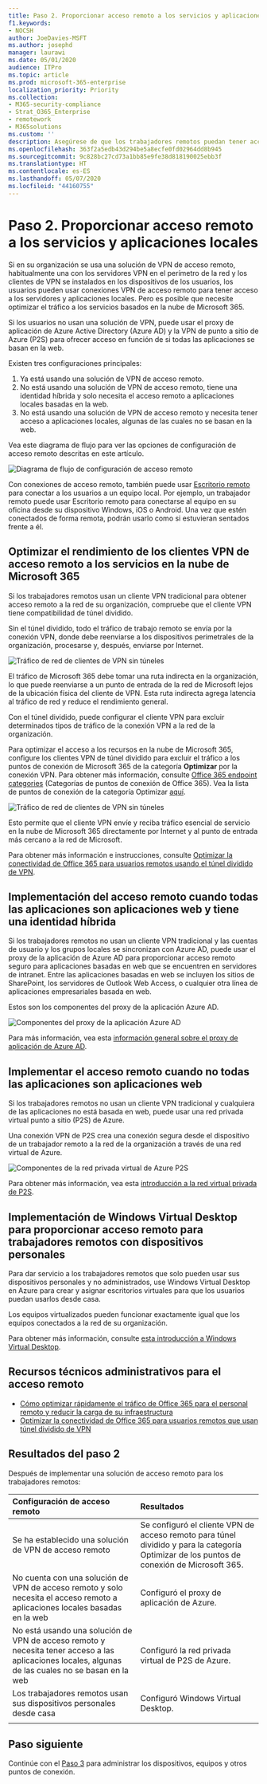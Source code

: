 ```yaml
---
title: Paso 2. Proporcionar acceso remoto a los servicios y aplicaciones locales
f1.keywords:
- NOCSH
author: JoeDavies-MSFT
ms.author: josephd
manager: laurawi
ms.date: 05/01/2020
audience: ITPro
ms.topic: article
ms.prod: microsoft-365-enterprise
localization_priority: Priority
ms.collection:
- M365-security-compliance
- Strat_O365_Enterprise
- remotework
- M365solutions
ms.custom: ''
description: Asegúrese de que los trabajadores remotos puedan tener acceso a los recursos locales y optimizar el acceso a los servicios en la nube de Microsoft 365.
ms.openlocfilehash: 363f2a5edb43d294be5a8ecfe0fd02964dd8b945
ms.sourcegitcommit: 9c828bc27cd73a1bb85e9fe38d818190025ebb3f
ms.translationtype: HT
ms.contentlocale: es-ES
ms.lasthandoff: 05/07/2020
ms.locfileid: "44160755"
---
```

# <a name="step-2-provide-remote-access-to-on-premises-apps-and-services"></a>Paso 2. Proporcionar acceso remoto a los servicios y aplicaciones locales

Si en su organización se usa una solución de VPN de acceso remoto, habitualmente una con los servidores VPN en el perímetro de la red y los clientes de VPN se instalados en los dispositivos de los usuarios, los usuarios pueden usar conexiones VPN de acceso remoto para tener acceso a los servidores y aplicaciones locales. Pero es posible que necesite optimizar el tráfico a los servicios basados en la nube de Microsoft 365.

Si los usuarios no usan una solución de VPN, puede usar el proxy de aplicación de Azure Active Directory (Azure AD) y la VPN de punto a sitio de Azure (P2S) para ofrecer acceso en función de si todas las aplicaciones se basan en la web.

Existen tres configuraciones principales:

1. Ya está usando una solución de VPN de acceso remoto.
2. No está usando una solución de VPN de acceso remoto, tiene una identidad híbrida y solo necesita el acceso remoto a aplicaciones locales basadas en la web.
3. No está usando una solución de VPN de acceso remoto y necesita tener acceso a aplicaciones locales, algunas de las cuales no se basan en la web.

Vea este diagrama de flujo para ver las opciones de configuración de acceso remoto descritas en este artículo.

![Diagrama de flujo de configuración de acceso remoto](../media/empower-people-to-work-remotely-remote-access/empower-people-to-work-remotely-remote-access-flowchart.png)

Con conexiones de acceso remoto, también puede usar [Escritorio remoto](https://support.microsoft.com/help/4028379/windows-10-how-to-use-remote-desktop) para conectar a los usuarios a un equipo local. Por ejemplo, un trabajador remoto puede usar Escritorio remoto para conectarse al equipo en su oficina desde su dispositivo Windows, iOS o Android. Una vez que estén conectados de forma remota, podrán usarlo como si estuvieran sentados frente a él.

## <a name="optimize-performance-for-remote-access-vpn-clients-to-microsoft-365-cloud-services"></a>Optimizar el rendimiento de los clientes VPN de acceso remoto a los servicios en la nube de Microsoft 365

Si los trabajadores remotos usan un cliente VPN tradicional para obtener acceso remoto a la red de su organización, compruebe que el cliente VPN tiene compatibilidad de túnel dividido.

Sin el túnel dividido, todo el tráfico de trabajo remoto se envía por la conexión VPN, donde debe reenviarse a los dispositivos perimetrales de la organización, procesarse y, después, enviarse por Internet.

![Tráfico de red de clientes de VPN sin túneles](../media/empower-people-to-work-remotely-remote-access/empower-people-to-work-remotely-remote-access-before-tunneling.png)

El tráfico de Microsoft 365 debe tomar una ruta indirecta en la organización, lo que puede reenviarse a un punto de entrada de la red de Microsoft lejos de la ubicación física del cliente de VPN. Esta ruta indirecta agrega latencia al tráfico de red y reduce el rendimiento general. 

Con el túnel dividido, puede configurar el cliente VPN para excluir determinados tipos de tráfico de la conexión VPN a la red de la organización.

Para optimizar el acceso a los recursos en la nube de Microsoft 365, configure los clientes VPN de túnel dividido para excluir el tráfico a los puntos de conexión de Microsoft 365 de la categoría **Optimizar** por la conexión VPN. Para obtener más información, consulte [Office 365 endpoint categories](https://docs.microsoft.com/office365/enterprise/office-365-network-connectivity-principles#new-office-365-endpoint-categories) (Categorías de puntos de conexión de Office 365). Vea la lista de puntos de conexión de la categoría Optimizar [aquí](https://docs.microsoft.com/office365/enterprise/urls-and-ip-address-ranges).

![Tráfico de red de clientes de VPN sin túneles](../media/empower-people-to-work-remotely-remote-access/empower-people-to-work-remotely-remote-access-after-tunneling.png)

Esto permite que el cliente VPN envíe y reciba tráfico esencial de servicio en la nube de Microsoft 365 directamente por Internet y al punto de entrada más cercano a la red de Microsoft.

Para obtener más información e instrucciones, consulte [Optimizar la conectividad de Office 365 para usuarios remotos usando el túnel dividido de VPN](https://docs.microsoft.com/office365/enterprise/office-365-vpn-split-tunnel).

## <a name="deploy-remote-access-when-all-your-apps-are-web-apps-and-you-have-hybrid-identity"></a>Implementación del acceso remoto cuando todas las aplicaciones son aplicaciones web y tiene una identidad híbrida

Si los trabajadores remotos no usan un cliente VPN tradicional y las cuentas de usuario y los grupos locales se sincronizan con Azure AD, puede usar el proxy de la aplicación de Azure AD para proporcionar acceso remoto seguro para aplicaciones basadas en web que se encuentren en servidores de intranet. Entre las aplicaciones basadas en web se incluyen los sitios de SharePoint, los servidores de Outlook Web Access, o cualquier otra línea de aplicaciones empresariales basada en web. 

Estos son los componentes del proxy de la aplicación Azure AD.

![Componentes del proxy de la aplicación Azure AD](../media/empower-people-to-work-remotely-remote-access/empower-people-to-work-remotely-remote-access-application-proxy.png)

Para más información, vea esta [información general sobre el proxy de aplicación de Azure AD](https://docs.microsoft.com/azure/active-directory/manage-apps/application-proxy).

## <a name="deploy-remote-access-when-not-all-your-apps-are-web-apps"></a>Implementar el acceso remoto cuando no todas las aplicaciones son aplicaciones web

Si los trabajadores remotos no usan un cliente VPN tradicional y cualquiera de las aplicaciones no está basada en web, puede usar una red privada virtual punto a sitio (P2S) de Azure.

Una conexión VPN de P2S crea una conexión segura desde el dispositivo de un trabajador remoto a la red de la organización a través de una red virtual de Azure. 

![Componentes de la red privada virtual de Azure P2S](../media/empower-people-to-work-remotely-remote-access/empower-people-to-work-remotely-remote-access-p2s-vpn.png)

Para obtener más información, vea esta [introducción a la red virtual privada de P2S](https://docs.microsoft.com/azure/vpn-gateway/point-to-site-about).

## <a name="deploy-windows-virtual-desktop-to-provide-remote-access-for-remote-workers-using-personal-devices"></a>Implementación de Windows Virtual Desktop para proporcionar acceso remoto para trabajadores remotos con dispositivos personales 

Para dar servicio a los trabajadores remotos que solo pueden usar sus dispositivos personales y no administrados, use Windows Virtual Desktop en Azure para crear y asignar escritorios virtuales para que los usuarios puedan usarlos desde casa.

Los equipos virtualizados pueden funcionar exactamente igual que los equipos conectados a la red de su organización.

Para obtener más información, consulte [esta introducción a Windows Virtual Desktop](https://docs.microsoft.com/azure/virtual-desktop/overview).

## <a name="admin-technical-resources-for-remote-access"></a>Recursos técnicos administrativos para el acceso remoto

- [Cómo optimizar rápidamente el tráfico de Office 365 para el personal remoto y reducir la carga de su infraestructura](https://techcommunity.microsoft.com/t5/office-365-blog/how-to-quickly-optimize-office-365-traffic-for-remote-staff-amp/ba-p/1214571)
- [Optimizar la conectividad de Office 365 para usuarios remotos que usan túnel dividido de VPN](https://docs.microsoft.com/office365/enterprise/office-365-vpn-split-tunnel)

## <a name="results-of-step-2"></a>Resultados del paso 2

Después de implementar una solución de acceso remoto para los trabajadores remotos:

| Configuración de acceso remoto | Resultados |
|:-------|:-----|
| Se ha establecido una solución de VPN de acceso remoto | Se configuró el cliente VPN de acceso remoto para túnel dividido y para la categoría Optimizar de los puntos de conexión de Microsoft 365. |
| No cuenta con una solución de VPN de acceso remoto y solo necesita el acceso remoto a aplicaciones locales basadas en la web | Configuró el proxy de aplicación de Azure. |
| No está usando una solución de VPN de acceso remoto y necesita tener acceso a las aplicaciones locales, algunas de las cuales no se basan en la web | Configuró la red privada virtual de P2S de Azure. |
| Los trabajadores remotos usan sus dispositivos personales desde casa | Configuró Windows Virtual Desktop. |
|||

## <a name="next-step"></a>Paso siguiente

Continúe con el [Paso 3](empower-people-to-work-remotely-manage-endpoints.md) para administrar los dispositivos, equipos y otros puntos de conexión.
